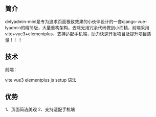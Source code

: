 ## 简介

dvlyadmin-mini是专为追求页面极致效果的小伙伴设计的一套django-vue-lyadmin的精简版，大量重构架构，去除无用冗余代码做到小而精，前端采用vite+vue3+elementplus，支持适配手机端，助力快速开发项目及提升项目质量！！！

## 技术

前端：

vite
vue3
elementplus
js setup 语法


## 优势

1、页面简洁美观
2、支持适配手机端

